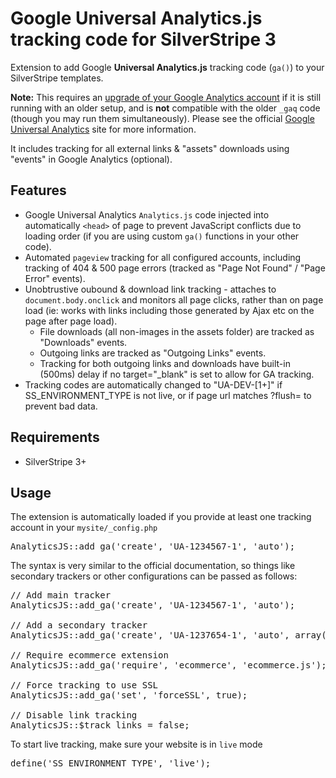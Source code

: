 # Google Universal Analytics.js tracking code for SilverStripe 3
Extension to add Google **Universal Analytics.js** tracking code (`ga()`) to your SilverStripe templates.

**Note:** This requires an [upgrade of your Google Analytics account](https://developers.google.com/analytics/devguides/collection/upgrade/)
if it is still running with an older setup, and is **not** compatible with the older `_gaq` code (though you may run them simultaneously).
Please see the official [Google Universal Analytics](https://developers.google.com/analytics/devguides/collection/analyticsjs/)
site for more information.

It includes tracking for all external links & "assets" downloads using "events" in Google Analytics (optional).

## Features
* Google Universal Analytics `Analytics.js` code injected into automatically `<head>` of page to prevent JavaScript conflicts due to
loading order (if you are using custom `ga()` functions in your other code).
* Automated `pageview` tracking for all configured accounts, including tracking of 404 & 500 page errors (tracked as
"Page Not Found" / "Page Error" events).
* Unobtrustive oubound & download link tracking - attaches to `document.body.onclick` and monitors all page clicks, rather than
on page load (ie: works with links including those generated by Ajax etc on the page after page load).
  * File downloads (all non-images in the assets folder) are tracked as "Downloads" events.
  * Outgoing links are tracked as "Outgoing Links" events.
  * Tracking for both outgoing links and downloads have built-in (500ms) delay if no target="_blank" is set to allow for GA tracking.
* Tracking codes are automatically changed to "UA-DEV-[1+]" if SS_ENVIRONMENT_TYPE is not live, or if page url matches ?flush=
to prevent bad data.

## Requirements
* SilverStripe 3+

## Usage
The extension is automatically loaded if you provide at least one tracking account in your `mysite/_config.php`
<pre>AnalyticsJS::add_ga('create', 'UA-1234567-1', 'auto');</pre>
The syntax is very similar to the official documentation, so things like secondary trackers or other
configurations can be passed as follows:
<pre>
// Add main tracker
AnalyticsJS::add_ga('create', 'UA-1234567-1', 'auto');

// Add a secondary tracker
AnalyticsJS::add_ga('create', 'UA-1237654-1', 'auto', array('name' => 'MyOtherTracker'));

// Require ecommerce extension
AnalyticsJS::add_ga('require', 'ecommerce', 'ecommerce.js');

// Force tracking to use SSL
AnalyticsJS::add_ga('set', 'forceSSL', true);

// Disable link tracking
AnalyticsJS::$track_links = false;
</pre>

To start live tracking, make sure your website is in `live` mode
<pre>define('SS_ENVIRONMENT_TYPE', 'live');</pre>
